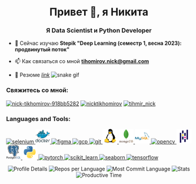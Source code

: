 <h1 align="center">Привет 👋, я Никита</h1>
<h3 align="center">Я Data Scientist и Python Developer</h3>

- 🌱 Сейчас изучаю **Stepik "Deep Learning (семестр 1, весна 2023): продвинутый поток"**

- 📫 Как связаться со мной **tihomirov.nick@gmail.com**

- 📄 Резюме [*link*](https://www.notion.so/fecfc06e398f4d21968460ee2084488a?pvs=4)
![snake gif](https://github.com/tihomirov-nick/tihomirov-nick/blob/output/github-contribution-grid-snake.gif)

<h3 align="left">Свяжитесь со мной:</h3>
<p align="left">
<a href="https://linkedin.com/in/nick-tikhomirov-918bb5282" target="blank"><img align="center" src="https://raw.githubusercontent.com/rahuldkjain/github-profile-readme-generator/master/src/images/icons/Social/linked-in-alt.svg" alt="nick-tikhomirov-918bb5282" height="30" width="40" /></a>
<a href="https://kaggle.com/nicktikhomirov" target="blank"><img align="center" src="https://raw.githubusercontent.com/rahuldkjain/github-profile-readme-generator/master/src/images/icons/Social/kaggle.svg" alt="nicktikhomirov" height="30" width="40" /></a>
<a href="https://instagram.com/tihmir_nick" target="blank"><img align="center" src="https://raw.githubusercontent.com/rahuldkjain/github-profile-readme-generator/master/src/images/icons/Social/instagram.svg" alt="tihmir_nick" height="30" width="40" /></a>
</p>

<h3 align="left">Languages and Tools:</h3>
<p align="left"> <a href="https://www.selenium.dev" target="_blank" rel="noreferrer"> <img src="https://raw.githubusercontent.com/detain/svg-logos/780f25886640cef088af994181646db2f6b1a3f8/svg/selenium-logo.svg" alt="selenium" width="40" height="40"/> </a> <a href="https://www.docker.com/" target="_blank" rel="noreferrer"> <img src="https://raw.githubusercontent.com/devicons/devicon/master/icons/docker/docker-original-wordmark.svg" alt="docker" width="40" height="40"/> </a> <a href="https://www.figma.com/" target="_blank" rel="noreferrer"> <img src="https://www.vectorlogo.zone/logos/figma/figma-icon.svg" alt="figma" width="40" height="40"/> </a> <a href="https://cloud.google.com" target="_blank" rel="noreferrer"> <img src="https://www.vectorlogo.zone/logos/google_cloud/google_cloud-icon.svg" alt="gcp" width="40" height="40"/> </a> <a href="https://git-scm.com/" target="_blank" rel="noreferrer"> <img src="https://www.vectorlogo.zone/logos/git-scm/git-scm-icon.svg" alt="git" width="40" height="40"/> </a> <a href="https://www.linux.org/" target="_blank" rel="noreferrer"> <img src="https://raw.githubusercontent.com/devicons/devicon/master/icons/linux/linux-original.svg" alt="linux" width="40" height="40"/> </a> <a href="https://www.mongodb.com/" target="_blank" rel="noreferrer"> <img src="https://raw.githubusercontent.com/devicons/devicon/master/icons/mongodb/mongodb-original-wordmark.svg" alt="mongodb" width="40" height="40"/> </a> <a href="https://www.mysql.com/" target="_blank" rel="noreferrer"> <img src="https://raw.githubusercontent.com/devicons/devicon/master/icons/mysql/mysql-original-wordmark.svg" alt="mysql" width="40" height="40"/> </a> <a href="https://opencv.org/" target="_blank" rel="noreferrer"> <img src="https://www.vectorlogo.zone/logos/opencv/opencv-icon.svg" alt="opencv" width="40" height="40"/> </a> <a href="https://pandas.pydata.org/" target="_blank" rel="noreferrer"> <img src="https://raw.githubusercontent.com/devicons/devicon/2ae2a900d2f041da66e950e4d48052658d850630/icons/pandas/pandas-original.svg" alt="pandas" width="40" height="40"/> </a> <a href="https://www.postgresql.org" target="_blank" rel="noreferrer"> <img src="https://raw.githubusercontent.com/devicons/devicon/master/icons/postgresql/postgresql-original-wordmark.svg" alt="postgresql" width="40" height="40"/> </a> <a href="https://www.python.org" target="_blank" rel="noreferrer"> <img src="https://raw.githubusercontent.com/devicons/devicon/master/icons/python/python-original.svg" alt="python" width="40" height="40"/> </a> <a href="https://pytorch.org/" target="_blank" rel="noreferrer"> <img src="https://www.vectorlogo.zone/logos/pytorch/pytorch-icon.svg" alt="pytorch" width="40" height="40"/> </a> <a href="https://scikit-learn.org/" target="_blank" rel="noreferrer"> <img src="https://upload.wikimedia.org/wikipedia/commons/0/05/Scikit_learn_logo_small.svg" alt="scikit_learn" width="40" height="40"/> </a> <a href="https://seaborn.pydata.org/" target="_blank" rel="noreferrer"> <img src="https://seaborn.pydata.org/_images/logo-mark-lightbg.svg" alt="seaborn" width="40" height="40"/> </a> <a href="https://www.tensorflow.org" target="_blank" rel="noreferrer"> <img src="https://www.vectorlogo.zone/logos/tensorflow/tensorflow-icon.svg" alt="tensorflow" width="40" height="40"/> </a> </p>


<p align="center">
  <img src="http://github-profile-summary-cards.vercel.app/api/cards/profile-details?username=tihomirov-nick&theme=tokyonight" alt="Profile Details">
  <img src="http://github-profile-summary-cards.vercel.app/api/cards/repos-per-language?username=tihomirov-nick&theme=tokyonight" alt="Repos per Language">
  <img src="http://github-profile-summary-cards.vercel.app/api/cards/most-commit-language?username=tihomirov-nick&theme=tokyonight" alt="Most Commit Language">
  <img src="http://github-profile-summary-cards.vercel.app/api/cards/stats?username=tihomirov-nick&theme=tokyonight" alt="Stats">
  <img src="http://github-profile-summary-cards.vercel.app/api/cards/productive-time?username=tihomirov-nick&theme=tokyonight&utcOffset=3" alt="Productive Time">
</p>

